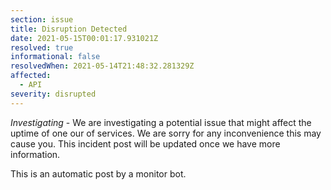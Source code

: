 ```yaml
---
section: issue
title: Disruption Detected
date: 2021-05-15T00:01:17.931021Z
resolved: true
informational: false
resolvedWhen: 2021-05-14T21:48:32.281329Z
affected:
  - API
severity: disrupted
---
```

*Investigating* - We are investigating a potential issue that might affect the uptime of one our of services. We are sorry for any inconvenience this may cause you. This incident post will be updated once we have more information.

This is an automatic post by a monitor bot.
        